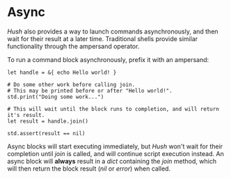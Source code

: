 # Async

*Hush* also provides a way to launch commands asynchronously, and then wait for their result at a later time. Traditional shells provide similar functionality through the ampersand operator.

To run a command block asynchronously, prefix it with an ampersand:

```hush
let handle = &{ echo Hello world! }

# Do some other work before calling join.
# This may be printed before or after "Hello world!".
std.print("Doing some work...")

# This will wait until the block runs to completion, and will return it's result.
let result = handle.join()

std.assert(result == nil)
```

Async blocks will start executing immediately, but *Hush* won't wait for their completion until *join* is called, and will continue script execution instead. An async block will **always** result in a *dict* containing the *join* method, which will then return the block result (*nil* or *error*) when called.
